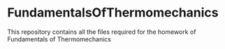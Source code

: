 # FundamentalsOfThermomechanics
This repository contains all the files required for the homework of Fundamentals of Thermomechanics

